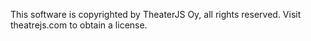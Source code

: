 This software is copyrighted by TheaterJS Oy, all rights reserved. Visit theatrejs.com to obtain a license.
